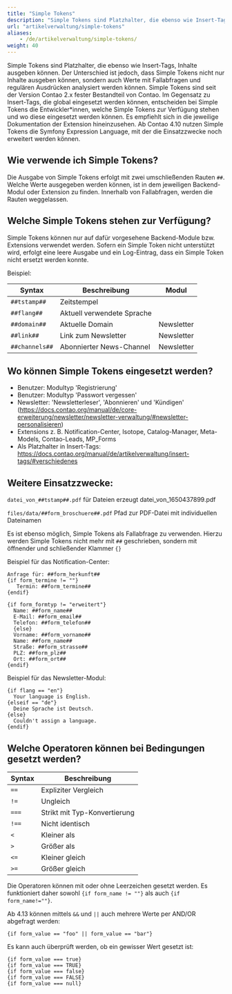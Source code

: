 ```yaml
---
title: "Simple Tokens"
description: "Simple Tokens sind Platzhalter, die ebenso wie Insert-Tags, Inhalte ausgeben können. "
url: "artikelverwaltung/simple-tokens"
aliases:
    - /de/artikelverwaltung/simple-tokens/
weight: 40
---
```


Simple Tokens sind Platzhalter, die ebenso wie Insert-Tags, Inhalte ausgeben können. Der Unterschied ist jedoch, dass Simple Tokens nicht nur Inhalte ausgeben können, sondern auch Werte mit Fallabfragen und regulären Ausdrücken analysiert werden können. Simple Tokens sind seit der Version Contao 2.x fester Bestandteil von Contao. Im Gegensatz zu Insert-Tags, die global eingesetzt werden können, entscheiden bei Simple Tokens die Entwickler*innen, welche Simple Tokens zur Verfügung stehen und wo diese eingesetzt werden können. Es empfiehlt sich in die jeweilige Dokumentation der Extension hineinzusehen. Ab Contao 4.10 nutzen Simple Tokens die Symfony Expression Language, mit der die Einsatzzwecke noch erweitert werden können.


## Wie verwende ich Simple Tokens?

Die Ausgabe von Simple Tokens erfolgt mit zwei umschließenden Rauten `##`. Welche Werte ausgegeben werden können, ist in dem jeweiligen Backend-Modul oder Extension zu finden. Innerhalb von Fallabfragen, werden die Rauten weggelassen.


## Welche Simple Tokens stehen zur Verfügung?

Simple Tokens können nur auf dafür vorgesehene Backend-Module bzw. Extensions verwendet werden. Sofern ein Simple Token nicht unterstützt wird, erfolgt eine leere Ausgabe und ein Log-Eintrag, dass ein Simple Token nicht ersetzt werden konnte.

Beispiel:

| Syntax              | Beschreibung                                              | Modul                       |
| --------------------| --------------------------------------------------------- | --------------------------- |
| `##tstamp##`        | Zeitstempel                                               |                             |
| `##flang##`         | Aktuell verwendete Sprache                                |                             |
| `##domain##`        | Aktuelle Domain                                           | Newsletter                  |
| `##link##`          | Link zum Newsletter                                       | Newsletter                  |
| `##channels##`      | Abonnierter News-Channel                                  | Newsletter                  |


## Wo können Simple Tokens eingesetzt werden?

- Benutzer: Modultyp 'Registrierung'
- Benutzer: Modultyp 'Passwort vergessen'
- Newsletter: 'Newsletterleser', 'Abonnieren' und 'Kündigen' (https://docs.contao.org/manual/de/core-erweiterung/newsletter/newsletter-verwaltung/#newsletter-personalisieren)
- Extensions z. B. Notification-Center, Isotope, Catalog-Manager, Meta-Models, Contao-Leads, MP_Forms
- Als Platzhalter in Insert-Tags: https://docs.contao.org/manual/de/artikelverwaltung/insert-tags/#verschiedenes


## Weitere Einsatzzwecke:

`datei_von_##tstamp##.pdf` für Dateien erzeugt datei_von_1650437899.pdf

`files/data/##form_broschuere##.pdf` Pfad zur PDF-Datei mit individuellen Dateinamen

Es ist ebenso möglich, Simple Tokens als Fallabfrage zu verwenden. Hierzu werden Simple Tokens nicht mehr mit `##` geschrieben, sondern mit öffnender und schließender Klammer `{}`

Beispiel für das Notification-Center:

```
Anfrage für: ##form_herkunft##
{if form_termine != ""}
   Termin: ##form_termine##
{endif}

{if form_formtyp != "erweitert"}
  Name: ##form_name##
  E-Mail: ##form_email##
  Telefon: ##form_telefon##
  {else}
  Vorname: ##form_vorname##
  Name: ##form_name##
  Straße: ##form_strasse##
  PLZ: ##form_plz##
  Ort: ##form_ort##
{endif}
```

Beispiel für das Newsletter-Modul:

```
{if flang == "en"}
  Your language is English.
{elseif == "de"}
  Deine Sprache ist Deutsch.
{else}
  Couldn't assign a language.
{endif}
```


## Welche Operatoren können bei Bedingungen gesetzt werden?

| Syntax      | Beschreibung                  |
| ----------- | ------------------------------|
| `==`        | Expliziter Vergleich          |
| `!=`        | Ungleich                      |
| `===`       | Strikt mit Typ-Konvertierung  |
| `!==`       | Nicht identisch               |
| `<`         | Kleiner als                   |
| `>`         | Größer als                    |
| `<=`        | Kleiner gleich                |
| `>=`        | Größer gleich                 |

Die Operatoren können mit oder ohne Leerzeichen gesetzt werden. Es funktioniert daher sowohl `{if form_name != ""}` als auch `{if form_name!=""}`.

Ab 4.13 können mittels `&&` und `||` auch mehrere Werte per AND/OR abgefragt werden:

`{if form_value == "foo" || form_value == "bar"}`

Es kann auch überprüft werden, ob ein gewisser Wert gesetzt ist:

```
{if form_value === true}
{if form_value === TRUE}
{if form_value === false}
{if form_value === FALSE}
{if form_value === null}
```
